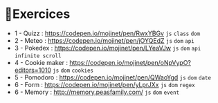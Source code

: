 # 📙Exercices

* 1 - Quizz : https://codepen.io/mojinet/pen/RwxYBGv ``js`` ``class`` ``dom``
* 2 - Meteo : https://codepen.io/mojinet/pen/jOYQEdZ ``js`` ``dom`` ``api``
* 3 - Pokedex : https://codepen.io/mojinet/pen/LYeaVJw ``js`` ``dom`` ``api`` ``infinite scroll``
* 4 - Cookie maker : https://codepen.io/mojinet/pen/oNpVypO?editors=1010 ``js`` ``dom`` ``cookies``
* 5 - Pomodoro : https://codepen.io/mojinet/pen/QWaoYgd ``js`` ``dom`` ``date``
* 6 - Form : https://codepen.io/mojinet/pen/yLprJXx ``js`` ``dom`` ``regex``
* 6 - Memory : http://memory.peasfamily.com/ ``js`` ``dom`` ``event``